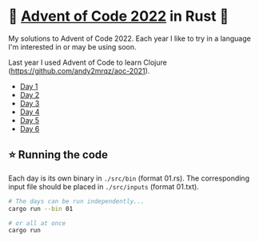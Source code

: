 # 🎄 [Advent of Code 2022](https://adventofcode.com/2022) in Rust 🦀

My solutions to Advent of Code 2022.  Each year I like to try in a
language I'm interested in or may be using soon.

Last year I used
Advent of Code to learn Clojure (https://github.com/andy2mrqz/aoc-2021).

- [Day 1](./src/bin/01.rs)
- [Day 2](./src/bin/02.rs)
- [Day 3](./src/bin/03.rs)
- [Day 4](./src/bin/04.rs)
- [Day 5](./src/bin/05.rs)
- [Day 6](./src/bin/06.rs)

## ⭐ Running the code

Each day is its own binary in `./src/bin` (format 01.rs).  The corresponding
input file should be placed in `./src/inputs` (format 01.txt).

```sh
# The days can be run independently...
cargo run --bin 01

# or all at once
cargo run
```
